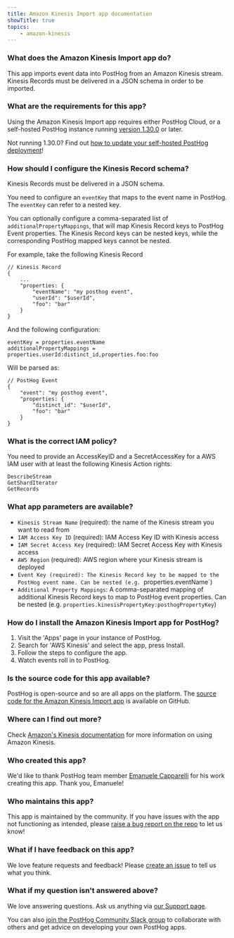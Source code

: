 ```yaml
---
title: Amazon Kinesis Import app documentation
showTitle: true
topics:
    - amazon-kinesis
---
```


### What does the Amazon Kinesis Import app do?

This app imports event data into PostHog from an Amazon Kinesis stream. Kinesis Records must be delivered in a JSON schema in order to be imported. 

### What are the requirements for this app?

Using the Amazon Kinesis Import app requires either PostHog Cloud, or a self-hosted PostHog instance running [version 1.30.0](https://posthog.com/blog/the-posthog-array-1-30-0) or later. 

Not running 1.30.0? Find out [how to update your self-hosted PostHog deployment](https://posthog.com/docs/self-host/configure/upgrading-posthog)! 

### How should I configure the Kinesis Record schema?

Kinesis Records must be delivered in a JSON schema.

You need to configure an `eventKey` that maps to the event name in PostHog. The `eventKey` can refer to a nested key. 

You can optionally configure a comma-separated list of `additionalPropertyMappings`, that will map Kinesis Record keys to PostHog Event properties. The Kinesis Record keys can be nested keys, while the corresponding PostHog mapped keys cannot be nested.

For example, take the following Kinesis Record

```
// Kinesis Record
{
    ...
    "properties: {
        "eventName": "my posthog event",
        "userId": "$userId",
        "foo": "bar"
    }
}
```

And the following configuration:

```
eventKey = properties.eventName
additionalPropertyMappings = properties.userId:distinct_id,properties.foo:foo
```

Will be parsed as:

```
// PostHog Event
{
    "event": "my posthog event",
    "properties: {
        "distinct_id": "$userId",
        "foo": "bar"
    }
}
```

### What is the correct IAM policy?

You need to provide an AccessKeyID and a SecretAccessKey for a AWS IAM user with at least the following Kinesis Action rights:

```
DescribeStream
GetShardIterator
GetRecords
```

### What app parameters are available?

- `Kinesis Stream Name` (required): the name of the Kinesis stream you want to read from
- `IAM Access Key ID` (required): IAM Access Key ID with Kinesis access
- `IAM Secret Access Key` (required): IAM Secret Access Key with Kinesis access
- `AWS Region` (required): AWS region where your Kinesis stream is deployed
- `Event Key (required): The Kinesis Record key to be mapped to the PostHog event name. Can be nested (e.g. `properties.eventName`)
- `Additional Property Mappings`: A comma-separated mapping of additional Kinesis Record keys to map to PostHog event properties. Can be nested (e.g. `properties.kinesisPropertyKey:posthogPropertyKey`)

### How do I install the Amazon Kinesis Import app for PostHog?

1. Visit the 'Apps' page in your instance of PostHog.
2. Search for 'AWS Kinesis' and select the app, press Install.
3. Follow the steps to configure the app.
3. Watch events roll in to PostHog. 

### Is the source code for this app available?

PostHog is open-source and so are all apps on the platform. The [source code for the Amazon Kinesis Import app](https://github.com/posthog/posthog-kinesis-plugin) is available on GitHub. 

### Where can I find out more?

Check [Amazon's Kinesis documentation](https://docs.aws.amazon.com/kinesis/index.html) for more information on using Amazon Kinesis. 

### Who created this app?

We'd like to thank PostHog team member [Emanuele Capparelli](https://github.com/kappa90) for his work creating this app. Thank you, Emanuele!

### Who maintains this app?

This app is maintained by the community. If you have issues with the app not functioning as intended, please [raise a bug report on the repo](https://github.com/posthog/posthog-kinesis-plugin) to let us know!

### What if I have feedback on this app?

We love feature requests and feedback! Please [create an issue](https://github.com/PostHog/posthog/issues/new?assignees=&labels=enhancement%2C+feature&template=feature_request.md) to tell us what you think. 

### What if my question isn't answered above?

We love answering questions. Ask us anything via [our Support page](/questions).

You can also [join the PostHog Community Slack group](/slack) to collaborate with others and get advice on developing your own PostHog apps.

